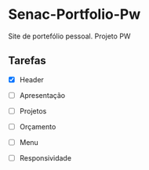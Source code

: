 # Senac-Portfolio-Pw
Site de portefólio pessoal. Projeto PW

## Tarefas

- [x] Header
- [ ] Apresentação
- [ ] Projetos
- [ ] Orçamento
- [ ] Menu
- [ ] Responsividade

